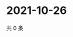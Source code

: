 # 2021-10-26

共 0 条

<!-- BEGIN WEIBO -->
<!-- 最后更新时间 Tue Oct 26 2021 10:17:01 GMT+0800 (China Standard Time) -->

<!-- END WEIBO -->
